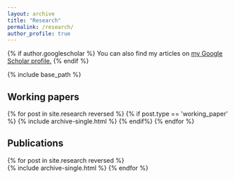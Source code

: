 ```yaml
---
layout: archive
title: "Research"
permalink: /research/
author_profile: true
---
```


{% if author.googlescholar %}
  You can also find my articles on <u><a href="{{author.googlescholar}}">my Google Scholar profile</a>.</u>
{% endif %}

{% include base_path %}

Working papers
-------

{% for post in site.research reversed %}
	{% if post.type == 'working_paper' %}
		{% include archive-single.html %}
	{% endif%}
{% endfor %}

Publications
-------

{% for post in site.research reversed %}	
	{% include archive-single.html %}
{% endfor %}



